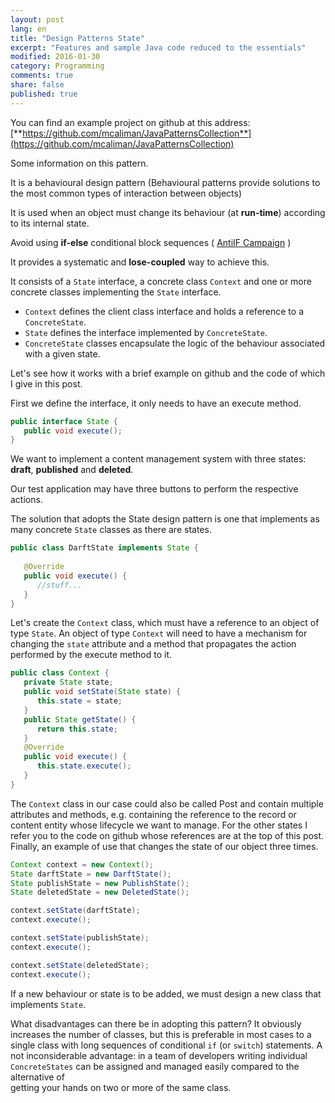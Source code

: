 ```yaml
---
layout: post
lang: en
title: "Design Patterns State"
excerpt: "Features and sample Java code reduced to the essentials"
modified: 2016-01-30
category: Programming
comments: true
share: false
published: true
---
```


You can find an example project on github at this address:
[**https://github.com/mcaliman/JavaPatternsCollection**](https://github.com/mcaliman/JavaPatternsCollection)

Some information on this pattern.

It is a behavioural design pattern (Behavioural patterns provide solutions to the most common 
types of interaction between objects)

It is used when an object must change its behaviour (at **run-time**) according to its internal state.

Avoid using **if-else** conditional block sequences ( [AntiIF Campaign](http://antiifcampaign.com/) )

It provides a systematic and **lose-coupled** way to achieve this.

It consists of a `State` interface, a concrete class `Context` and one or more concrete classes implementing 
the `State` interface.

* `Context` defines the client class interface and holds a reference to a `ConcreteState`.
* `State` defines the interface implemented by `ConcreteState`.
* `ConcreteState` classes encapsulate the logic of the behaviour associated with a given state.

Let's see how it works with a brief example on github
and the code of which I give in this post. 

First we define the interface, it only needs to have an execute method.

```java
public interface State {
   public void execute();
}
```
We want to implement a content management system with three states: **draft**, **published** and **deleted**. 

Our test application may have three buttons to perform the respective actions.

The solution that adopts the State design pattern is one that implements as many concrete `State` classes 
as there are states.

```java
public class DarftState implements State {
   
   @Override
   public void execute() {        
      //stuff...
   }
}
```

Let's create the `Context` class, which must have a reference to an object of type `State`. 
An object of type `Context` will need to have a mechanism for changing the `state` attribute and 
a method that propagates the action performed by the execute method to it.

```java
public class Context {
   private State state;
   public void setState(State state) {
      this.state = state;
   }
   public State getState() {
      return this.state;
   }
   @Override
   public void execute() {
      this.state.execute();
   }
}
```

The `Context` class in our case could also be called Post and contain multiple attributes and methods, 
e.g. containing the reference to the record or content entity whose lifecycle we want to manage.
For the other states I refer you to the code on github whose references are at the top of this post.
Finally, an example of use that changes the state of our object three times.

```java
Context context = new Context();
State darftState = new DarftState();
State publishState = new PublishState();
State deletedState = new DeletedState();

context.setState(darftState);
context.execute();

context.setState(publishState);
context.execute();

context.setState(deletedState);
context.execute();
```
If a new behaviour or state is to be added, we must design a 
new class that implements `State`.

What disadvantages can there be in adopting this pattern? 
It obviously increases the number of classes, but this is preferable in most cases
to a single class with long sequences of conditional `if` (or `switch`) statements. 
A not inconsiderable advantage: in a team of developers
writing individual `ConcreteStates` can be assigned and managed easily compared to the alternative of  
getting your hands on two or more of the same class.